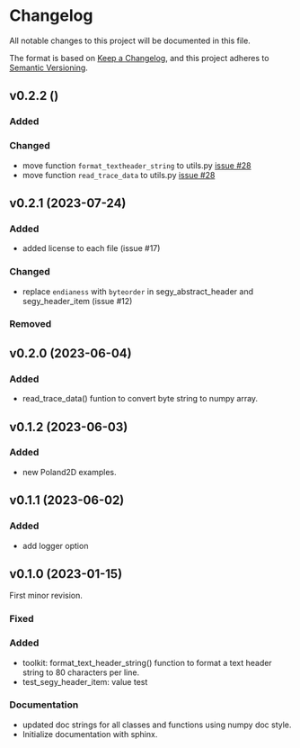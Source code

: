 # Changelog

All notable changes to this project will be documented in this file.

The format is based on [Keep a Changelog](https://keepachangelog.com/en/1.0.0/),
and this project adheres to [Semantic Versioning](https://semver.org/spec/v2.0.0.html).

## v0.2.2 ()

### Added

### Changed
- move function `format_textheader_string` to utils.py [issue #28](https://github.com/anthonytorlucci/segytools/issues/28)
- move function `read_trace_data` to utils.py [issue #28](https://github.com/anthonytorlucci/segytools/issues/28)

## v0.2.1 (2023-07-24)

### Added
- added license to each file (issue #17)

### Changed
- replace `endianess` with `byteorder` in segy_abstract_header and segy_header_item (issue #12)

### Removed

## v0.2.0 (2023-06-04)

### Added
- read_trace_data() funtion to convert byte string to numpy array.

## v0.1.2 (2023-06-03)

### Added
- new Poland2D examples.

## v0.1.1 (2023-06-02)

### Added
- add logger option

## v0.1.0 (2023-01-15)
First minor revision.

### Fixed

### Added
- toolkit: format_text_header_string() function to format a text header string to 80 characters per line.
- test_segy_header_item: value test

### Documentation
- updated doc strings for all classes and functions using numpy doc style.
- Initialize documentation with sphinx.

